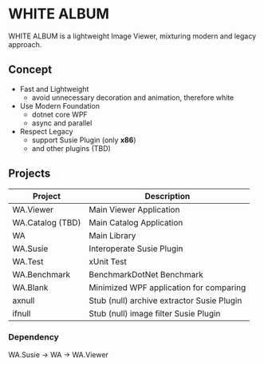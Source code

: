 # WHITE ALBUM

WHITE ALBUM is a lightweight Image Viewer, mixturing modern and legacy approach.

## Concept
- Fast and Lightweight
    - avoid unnecessary decoration and animation, therefore white
- Use Modern Foundation
    - dotnet core WPF
    - async and parallel
- Respect Legacy
    - support Susie Plugin (only **x86**)
    - and other plugins (TBD)

## Projects

| Project          | Description |
|------------------|---|
| WA.Viewer        | Main Viewer Application |
| WA.Catalog (TBD) | Main Catalog Application |
| WA               | Main Library |
| WA.Susie         | Interoperate Susie Plugin |
| WA.Test          | xUnit Test |
| WA.Benchmark     | BenchmarkDotNet Benchmark |
| WA.Blank         | Minimized WPF application for comparing |
| axnull           | Stub (null) archive extractor Susie Plugin |
| ifnull           | Stub (null) image filter Susie Plugin |

### Dependency
WA.Susie -> WA -> WA.Viewer
